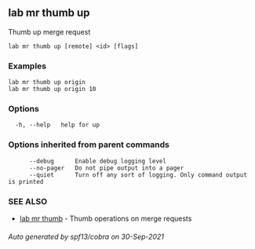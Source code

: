 ## lab mr thumb up

Thumb up merge request

```
lab mr thumb up [remote] <id> [flags]
```

### Examples

```
lab mr thumb up origin
lab mr thumb up origin 10
```

### Options

```
  -h, --help   help for up
```

### Options inherited from parent commands

```
      --debug      Enable debug logging level
      --no-pager   Do not pipe output into a pager
      --quiet      Turn off any sort of logging. Only command output is printed
```

### SEE ALSO

* [lab mr thumb](lab_mr_thumb.md)	 - Thumb operations on merge requests

###### Auto generated by spf13/cobra on 30-Sep-2021
